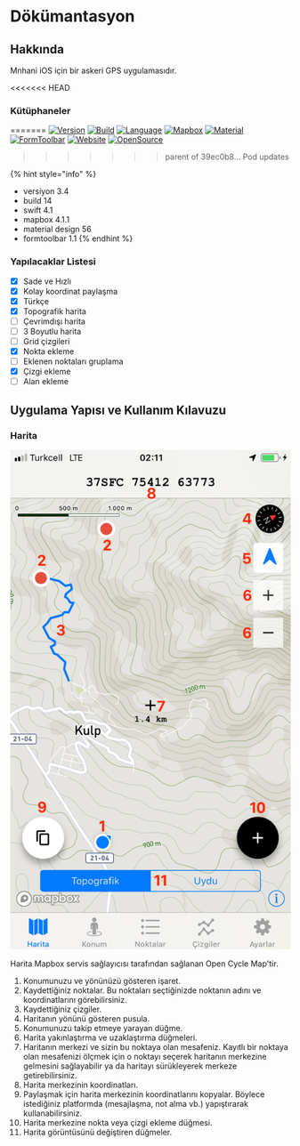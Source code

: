 # Dökümantasyon

## Hakkında

Mnhani iOS için bir askeri GPS uygulamasıdır.

<<<<<<< HEAD
### Kütüphaneler
=======
[![Version](https://img.shields.io/badge/Version-3.3.2-ff9500.svg)](https://swift.org/)
[![Build](https://img.shields.io/badge/Build-13-ff9500.svg)](https://swift.org/)
[![Language](https://img.shields.io/badge/Swift-4.1-ff9500.svg)](https://swift.org/)
[![Mapbox](https://img.shields.io/badge/Mapbox-4.1-4264fb.svg)](https://www.mapbox.com/)
[![Material](https://img.shields.io/badge/Material-55.5-ff9500.svg)](https://material.io/)
[![FormToolbar](https://img.shields.io/badge/FormToolbar-1.1-ff9500.svg)](https://github.com/sgr-ksmt/FormToolbar)
[![Website](https://img.shields.io/website-up-down-green-red/http/abuzeremre.com.svg)](http://abuzeremre.com/)
[![OpenSource](https://img.shields.io/badge/Open-Source-ff9500.svg)](https://swift.org/)
>>>>>>> parent of 39ec0b8... Pod updates

{% hint style="info" %}
* versiyon 3.4
* build 14
* swift 4.1
* mapbox 4.1.1
* material design 56
* formtoolbar 1.1
{% endhint %}

### Yapılacaklar Listesi

* [x] Sade ve Hızlı 
* [x]  Kolay koordinat paylaşma
* [x]  Türkçe
* [x] Topografik harita 
* [ ] Çevrimdışı harita 
* [ ] 3 Boyutlu harita 
* [ ] Grid çizgileri
* [x] Nokta ekleme
* [ ] Eklenen noktaları gruplama 
* [x] Çizgi ekleme 
* [ ] Alan ekleme 

## Uygulama Yapısı ve Kullanım Kılavuzu

### Harita

![](.gitbook/assets/img_7102.png)

Harita Mapbox servis sağlayıcısı tarafından sağlanan Open Cycle Map'tir.

1. Konumunuzu ve yönünüzü gösteren işaret.
2. Kaydettiğiniz noktalar. Bu noktaları seçtiğinizde noktanın adını ve koordinatlarını görebilirsiniz.
3. Kaydettiğiniz çizgiler.
4. Haritanın yönünü gösteren pusula.
5. Konumunuzu takip etmeye yarayan düğme.
6. Harita yakınlaştırma ve uzaklaştırma düğmeleri.
7. Haritanın merkezi ve sizin bu noktaya olan mesafeniz. Kayıtlı bir noktaya olan mesafenizi ölçmek için o noktayı seçerek haritanın merkezine gelmesini sağlayabilir ya da haritayı sürükleyerek merkeze getirebilirsiniz.
8. Harita merkezinin koordinatları.
9. Paylaşmak için harita merkezinin koordinatlarını kopyalar. Böylece istediğiniz platformda \(mesajlaşma, not alma vb.\) yapıştırarak kullanabilirsiniz.
10. Harita merkezine nokta veya çizgi ekleme düğmesi.
11. Harita görüntüsünü değiştiren düğmeler.

